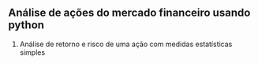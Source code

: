 ## Análise de ações do mercado financeiro usando python

1. Análise de retorno e risco de uma ação com medidas estatísticas simples
